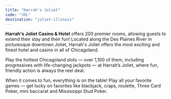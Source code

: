 ```yaml
---
title: "Harrah's Joliet"
code: "JOL"
destination: "joliet-illinois"
---
```


**Harrah's Joliet Casino & Hotel** offers 200 premier rooms, allowing guests to extend their stay and their fun! Located along the Des Plaines River in picturesque downtown Joliet, Harrah's Joliet offers the most exciting and finest hotel and casino in all of Chicagoland.

Play the hottest Chicagoland slots — over 1,100 of them, including progressives with life-changing jackpots — at Harrah’s Joliet, where fun, friendly action is always the reel deal.

When it comes to fun, everything is on the table! Play all your favorite games — get lucky on favorites like blackjack, craps, roulette, Three Card Poker, mini baccarat and Mississippi Stud Poker.
  